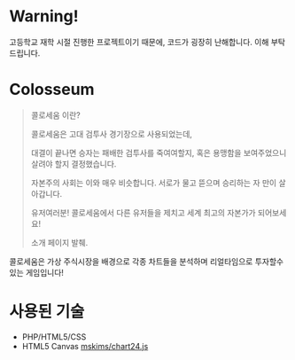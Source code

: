 # Warning!
고등학교 재학 시절 진행한 프로젝트이기 때문에, 코드가 굉장히 난해합니다. 이해 부탁드립니다.

# Colosseum

> 콜로세움 이란?
> 
> 콜로세움은 고대 검투사 경기장으로 사용되었는데,
>
> 대결이 끝나면 승자는 패배한 검투사를 죽여여할지,
> 혹은 용맹함을 보여주었으니 살려야 할지 결정했습니다.
> 
> 자본주의 사회는 이와 매우 비슷합니다. 
> 서로가 물고 뜯으며 승리하는 자 만이 살아갑니다. 
> 
> 유저여러분! 
> 콜로세움에서 다른 유저들을 제치고 세계 최고의 자본가가 되어보세요!
> 
> 소개 페이지 발췌.

콜로세움은 가상 주식시장을 배경으로 각종 차트들을 분석하며 리얼타임으로 투자할수 있는 게임입니다!

# 사용된 기술
* PHP/HTML5/CSS
* HTML5 Canvas [mskims/chart24.js](https://github.com/mskims/chart24.js)
